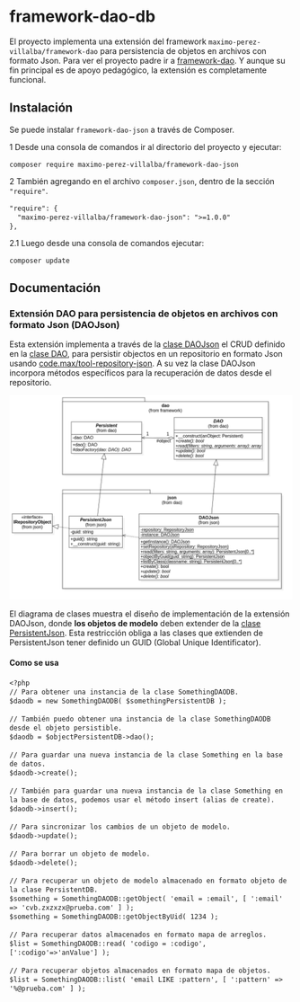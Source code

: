 # framework-dao-db
El proyecto implementa una extensión del framework `maximo-perez-villalba/framework-dao` para persistencia de objetos en archivos con formato Json. Para ver el proyecto padre ir a [framework-dao](https://github.com/maximo-perez-villalba/framework-dao). Y aunque su fin principal es de apoyo pedagógico, la extensión es completamente funcional.


## Instalación
Se puede instalar `framework-dao-json` a través de Composer.

1 Desde una consola de comandos ir al directorio del proyecto y ejecutar:
```
composer require maximo-perez-villalba/framework-dao-json
```

2 También agregando en el archivo `composer.json`, dentro de la sección  `"require"`.
```
"require": {
  "maximo-perez-villalba/framework-dao-json": ">=1.0.0"
},
```
2.1 Luego desde una consola de comandos ejecutar:
```
composer update
```


## Documentación
### Extensión DAO para persistencia de objetos en archivos con formato Json (DAOJson)
Esta extensión implementa a través de la [clase DAOJson](src/framework/dao/json/DAOJson.php) el CRUD definido en la [clase DAO](https://github.com/maximo-perez-villalba/framework-dao/blob/main/src/framework/dao/DAO.php), para persistir objectos en un repositorio en formato Json  usando [code.max/tool-repository-json](https://gitlab.com/code.max/tool-repository-json). A su vez la clase DAOJson incorpora métodos específicos para la recuperación de datos desde el repositorio.


![image:uml-class-daojson.png](/docs/uml-class-framework-dao-json.png)

El diagrama de clases muestra el diseño de implementación de la extensión DAOJson, donde **los objetos de modelo** deben extender de la [clase PersistentJson](/src/framework/dao/json/PersistentJson.php). Esta restricción obliga a las clases que extienden de PersistentJson tener definido un GUID (Global Unique Identificator).
 
#### Como se usa
```
<?php
// Para obtener una instancia de la clase SomethingDAODB.
$daodb = new SomethingDAODB( $somethingPersistentDB );

// También puedo obtener una instancia de la clase SomethingDAODB desde el objeto persistible. 
$daodb = $objectPersistentDB->dao();

// Para guardar una nueva instancia de la clase Something en la base de datos.
$daodb->create();

// También para guardar una nueva instancia de la clase Something en la base de datos, podemos usar el método insert (alias de create).
$daodb->insert();

// Para sincronizar los cambios de un objeto de modelo.
$daodb->update();

// Para borrar un objeto de modelo.
$daodb->delete();

// Para recuperar un objeto de modelo almacenado en formato objeto de la clase PersistentDB.
$something = SomethingDAODB::getObject( 'email = :email', [ ':email' => 'cvb.zxzxzx@prueba.com' ] );
$something = SomethingDAODB::getObjectByUid( 1234 );

// Para recuperar datos almacenados en formato mapa de arreglos.
$list = SomethingDAODB::read( 'codigo = :codigo', [':codigo'=>'anValue'] );

// Para recuperar objetos almacenados en formato mapa de objetos.
$list = SomethingDAODB::list( 'email LIKE :pattern', [ ':pattern' => '%@prueba.com' ] );
```

